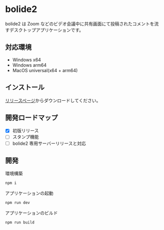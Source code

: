 # bolide2

bolide2 は Zoom などのビデオ会議中に共有画面にて投稿されたコメントを流すデスクトップアプリケーションです。

## 対応環境

- Windows x64
- Windows arm64
- MacOS universal(x64 + arm64)

## インストール

[リリースページ](https://github.com/bolide2/bolide2/releases)からダウンロードしてください。

## 開発ロードマップ

- [x] 初版リリース
- [ ] スタンプ機能
- [ ] bolide2 専用サーバーリリースと対応

## 開発

環境構築

```bash
npm i
```

アプリケーションの起動

```bash
npm run dev
```

アプリケーションのビルド

```bash
npm run build
```
